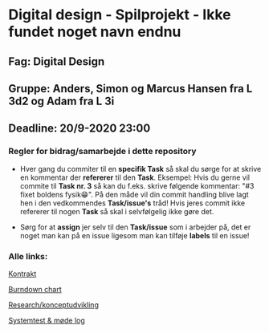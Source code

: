 # Digital design - Spilprojekt - Ikke fundet noget navn endnu

## Fag: Digital Design
## Gruppe: Anders, Simon og Marcus Hansen fra L 3d2 og Adam fra L 3i
## Deadline: 20/9-2020 23:00 

### Regler for bidrag/samarbejde i dette repository
- Hver gang du commiter til en **specifik Task** så skal du sørge for at skrive en kommentar der **refererer** til den **Task**.
  Eksempel: Hvis du gerne vil commite til **Task nr. 3** så kan du f.eks. skrive følgende kommentar: "#3 fixet boldens fysik😁".
  På den måde vil din commit handling blive lagt hen i den vedkommendes **Task/issue's** tråd!
  Hvis jeres commit ikke refererer til nogen **Task** så skal i selvfølgelig ikke gøre det.

- Sørg for at **assign** jer selv til den **Task/issue** som i arbejder på, det er noget man kan på en issue ligesom man kan tilføje **labels** til en issue!


### Alle links:
[Kontrakt](https://docs.google.com/document/d/1FPQ8lK82_9YS12Br9DDSNKvq-VzFkkrHa4gAM1HNmAQ/edit#heading=h.s3jqd56w71wu)

[Burndown chart](https://docs.google.com/spreadsheets/d/1ad0vFaMomc3kAA1uAfQk4jlSaKrf37qf4arZ8OYMKGI/edit#gid=0)

[Research/konceptudvikling](https://docs.google.com/document/d/1rDXTrh4v708c52kkT6NMVrcznjomAcxEcK7G-E5bdRw/edit#heading=h.s3jqd56w71wu)

[Systemtest & møde log](https://docs.google.com/document/d/1n4SVqC0cxq9Dyee62vQXEkkC1JDovs9coFi2jVX4n5g/edit)
